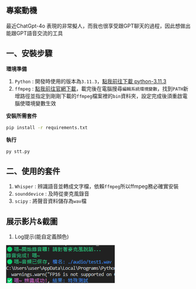 ## **專案動機** 
最近ChatGpt-4o 表現的非常擬人，而我也很享受跟GPT聊天的過程，因此想做出能跟GPT語音交流的工具

## 一、安裝步驟

**環境準備**

1. `Python` : 開發時使用的版本為`3.11.3`，[點我前往下載 python-3.11.3](<https://www.python.org/downloads/release/python-3113/>)
2. `ffmpeg` : [點我前往官網下載](<https://ffmpeg.org/download.html>)，載完後在電腦搜尋`編輯系統環境變數`，找到`PATH`新增路徑並指定到剛剛下載的`ffmpeg`檔案裡的`bin`資料夾，設定完成後須重啟電腦使環境變數生效

**安裝所需套件**

```bash
pip install -r requirements.txt
```

**執行**

```bash
py stt.py
```

## 二、使用的套件

1. `Whisper` : 辨識語音並轉成文字檔，依賴`ffmpeg`所以ffmpeg務必確實安裝
2. `sounddevice` : 及時從麥克風錄音
3. `scipy` : 將聲音資料儲存為`wav`檔

## 展示影片&截圖

1. Log提示(能自定義顏色)

![Log展示](./assets/log.png)

